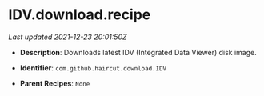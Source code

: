 # IDV.download.recipe

_Last updated 2021-12-23 20:01:50Z_

- **Description**: Downloads latest IDV (Integrated Data Viewer) disk image.

- **Identifier**: `com.github.haircut.download.IDV`

- **Parent Recipes**: `None`
